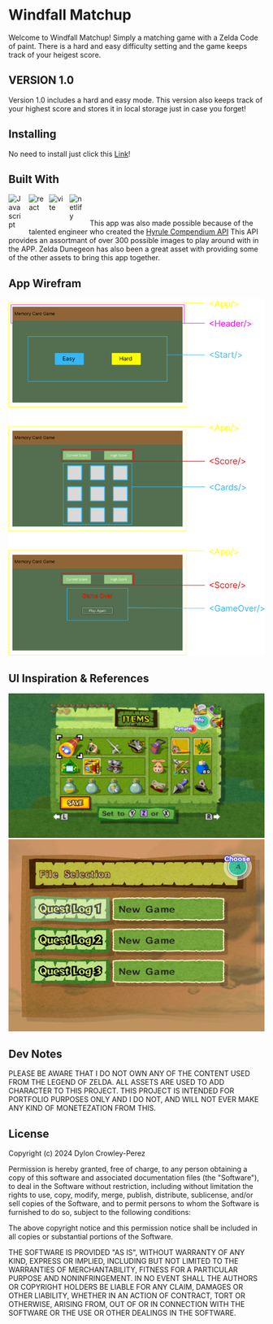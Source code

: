 # Windfall Matchup

Welcome to Windfall Matchup! Simply a matching game with a Zelda Code of paint. There is a hard and easy difficulty setting and the game keeps track of your heigest score.

## VERSION 1.0

Version 1.0 includes a hard and easy mode. This version also keeps track of your highest score and stores it in local storage just in case you forget!

## Installing

No need to install just click this <a href="https://windfall-matchup.netlify.app/">Link</a>!

## Built With

<img src="https://cdn.jsdelivr.net/gh/devicons/devicon/icons/javascript/javascript-original.svg" align="left" alt="Javascript" width="30px" style="padding-right:10px;"/>
<img src="https://cdn.jsdelivr.net/gh/devicons/devicon/icons/react/react-original.svg" align="left" alt="react" width="30px" style="padding-right:10px;"/>
<img src="https://raw.githubusercontent.com/vitejs/vite/5684fcd8d27110d098b3e1c19d851f44251588f1/docs/public/logo.svg" align="left" alt="vite" width="30px" style="padding-right:10px;">
<img src="https://www.vectorlogo.zone/logos/netlify/netlify-icon.svg" align="left" alt="netlify" width="30px" style="padding-right:10px;">

<br></br>

This app was also made possible because of the talented engineer who created the <a href="https://gadhagod.github.io/Hyrule-Compendium-API/#/">Hyrule Compendium API</a> This API provides an assortmant of over 300 possible images to play around with in the APP. Zelda Dunegeon has also been a great asset with providing some of the other assets to bring this app together.

## App Wirefram

<img src='./memory-game/src/other/memory-wireframe.png' alt='wireframe'>

## UI Inspiration & References

<img src='./memory-game/src/other/ui-reference.png' alt='reference image'>
<img src='./memory-game/src/other/ui-reference2.jpg' alt='reference image'>

## Dev Notes

PLEASE BE AWARE THAT I DO NOT OWN ANY OF THE CONTENT USED FROM THE LEGEND OF ZELDA. ALL ASSETS ARE USED TO ADD CHARACTER TO THIS PROJECT. THIS PROJECT IS INTENDED FOR PORTFOLIO PURPOSES ONLY AND I DO NOT, AND WILL NOT EVER MAKE ANY KIND OF MONETEZATION FROM THIS.

## License

Copyright (c) 2024 Dylon Crowley-Perez

Permission is hereby granted, free of charge, to any person obtaining a copy of this software and associated documentation files (the "Software"), to deal in the Software without restriction, including without limitation the rights to use, copy, modify, merge, publish, distribute, sublicense, and/or sell copies of the Software, and to permit persons to whom the Software is furnished to do so, subject to the following conditions:

The above copyright notice and this permission notice shall be included in all copies or substantial portions of the Software.

THE SOFTWARE IS PROVIDED "AS IS", WITHOUT WARRANTY OF ANY KIND, EXPRESS OR IMPLIED, INCLUDING BUT NOT LIMITED TO THE WARRANTIES OF MERCHANTABILITY, FITNESS FOR A PARTICULAR PURPOSE AND NONINFRINGEMENT. IN NO EVENT SHALL THE AUTHORS OR COPYRIGHT HOLDERS BE LIABLE FOR ANY CLAIM, DAMAGES OR OTHER LIABILITY, WHETHER IN AN ACTION OF CONTRACT, TORT OR OTHERWISE, ARISING FROM, OUT OF OR IN CONNECTION WITH THE SOFTWARE OR THE USE OR OTHER DEALINGS IN THE SOFTWARE.
